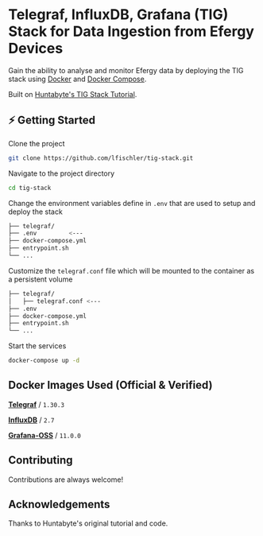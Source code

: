 
# Telegraf, InfluxDB, Grafana (TIG) Stack for Data Ingestion from Efergy Devices

Gain the ability to analyse and monitor Efergy data by deploying the TIG stack using [Docker](https://docs.docker.com/engine/install/) and [Docker Compose](https://docs.docker.com/compose/install/).

Built on [Huntabyte's TIG Stack Tutorial](https://github.com/huntabyte/tig-stack).




## ⚡️ Getting Started

Clone the project

```bash
git clone https://github.com/lfischler/tig-stack.git
```

Navigate to the project directory

```bash
cd tig-stack
```

Change the environment variables define in `.env` that are used to setup and deploy the stack
```bash
├── telegraf/
├── .env         <---
├── docker-compose.yml
├── entrypoint.sh
└── ...
```

Customize the `telegraf.conf` file which will be mounted to the container as a persistent volume

```bash
├── telegraf/
│   ├── telegraf.conf <---
├── .env
├── docker-compose.yml
├── entrypoint.sh
└── ...
```

Start the services
```bash
docker-compose up -d
```
## Docker Images Used (Official & Verified)

[**Telegraf**](https://hub.docker.com/_/telegraf) / `1.30.3`

[**InfluxDB**](https://hub.docker.com/_/influxdb) / `2.7`

[**Grafana-OSS**](https://hub.docker.com/r/grafana/grafana-oss) / `11.0.0`



## Contributing

Contributions are always welcome!

## Acknowledgements

Thanks to Huntabyte's original tutorial and code.

